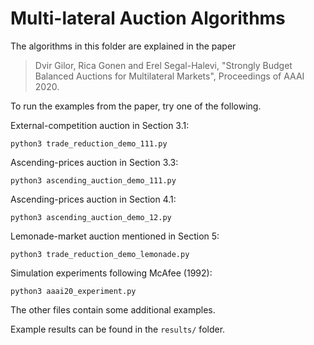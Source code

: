 # Multi-lateral Auction Algorithms

The algorithms in this folder are explained in the paper

> Dvir Gilor, Rica Gonen and Erel Segal-Halevi,
> "Strongly Budget Balanced Auctions for Multilateral Markets",
> Proceedings of AAAI 2020.


To run the examples from the paper, try one of the following.

External-competition auction in Section 3.1:

    python3 trade_reduction_demo_111.py
    
Ascending-prices auction in Section 3.3:
        
    python3 ascending_auction_demo_111.py
    
Ascending-prices auction in Section 4.1:

    python3 ascending_auction_demo_12.py

Lemonade-market auction mentioned in Section 5:

    python3 trade_reduction_demo_lemonade.py

Simulation experiments following McAfee (1992):

    python3 aaai20_experiment.py

The other files contain some additional examples.

Example results can be found in the `results/` folder.
